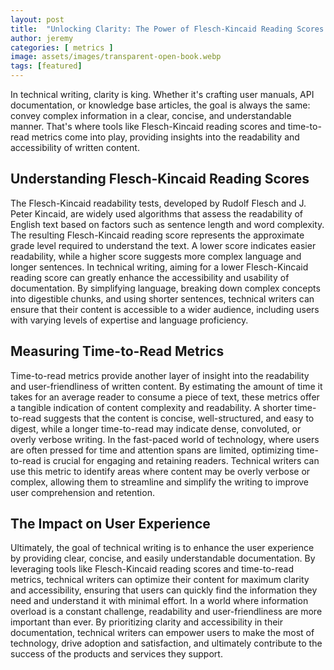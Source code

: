 ```yaml
---
layout: post
title:  "Unlocking Clarity: The Power of Flesch-Kincaid Reading Scores and Time-to-Read Metrics in Technical Writing"
author: jeremy
categories: [ metrics ]
image: assets/images/transparent-open-book.webp
tags: [featured]
---
```


In technical writing, clarity is king. Whether it's crafting user manuals, API documentation, or knowledge base articles, the goal is always the same: convey complex information in a clear, concise, and understandable manner. That's where tools like Flesch-Kincaid reading scores and time-to-read metrics come into play, providing insights into the readability and accessibility of written content.

## Understanding Flesch-Kincaid Reading Scores

The Flesch-Kincaid readability tests, developed by Rudolf Flesch and J. Peter Kincaid, are widely used algorithms that assess the readability of English text based on factors such as sentence length and word complexity. The resulting Flesch-Kincaid reading score represents the approximate grade level required to understand the text. A lower score indicates easier readability, while a higher score suggests more complex language and longer sentences.
In technical writing, aiming for a lower Flesch-Kincaid reading score can greatly enhance the accessibility and usability of documentation. By simplifying language, breaking down complex concepts into digestible chunks, and using shorter sentences, technical writers can ensure that their content is accessible to a wider audience, including users with varying levels of expertise and language proficiency.

## Measuring Time-to-Read Metrics

Time-to-read metrics provide another layer of insight into the readability and user-friendliness of written content. By estimating the amount of time it takes for an average reader to consume a piece of text, these metrics offer a tangible indication of content complexity and readability. A shorter time-to-read suggests that the content is concise, well-structured, and easy to digest, while a longer time-to-read may indicate dense, convoluted, or overly verbose writing.
In the fast-paced world of technology, where users are often pressed for time and attention spans are limited, optimizing time-to-read is crucial for engaging and retaining readers. Technical writers can use this metric to identify areas where content may be overly verbose or complex, allowing them to streamline and simplify the writing to improve user comprehension and retention.

## The Impact on User Experience

Ultimately, the goal of technical writing is to enhance the user experience by providing clear, concise, and easily understandable documentation. By leveraging tools like Flesch-Kincaid reading scores and time-to-read metrics, technical writers can optimize their content for maximum clarity and accessibility, ensuring that users can quickly find the information they need and understand it with minimal effort.
In a world where information overload is a constant challenge, readability and user-friendliness are more important than ever. By prioritizing clarity and accessibility in their documentation, technical writers can empower users to make the most of technology, drive adoption and satisfaction, and ultimately contribute to the success of the products and services they support.
